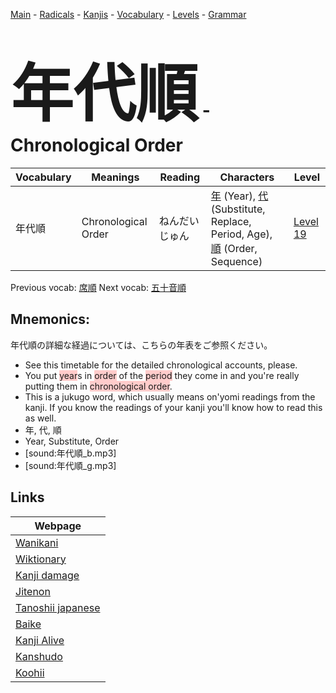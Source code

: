 <style> bigfont {font-size: 100px}</style>
[Main](../README.md) -
[Radicals](../radicals.md) -
[Kanjis](../kanjis.md) -
[Vocabulary](../vocabulary.md) -
[Levels](../levels.md) -
[Grammar](../grammar.md)
# <bigfont> 年代順</bigfont> - Chronological Order 

| Vocabulary | Meanings | Reading | Characters | Level |
| --- | --- | --- | --- | --- |
| 年代順 | Chronological Order | ねんだいじゅん |  [年](../kanjis/年.md) (Year), [代](../kanjis/代.md) (Substitute, Replace, Period, Age), [順](../kanjis/順.md) (Order, Sequence) | [Level 19](../levels/wk_level19.md) |

Previous vocab: [席順](席順.md) Next vocab: [五十音順](五十音順.md) 

## Mnemonics:
年代順の詳細な経過については、こちらの年表をご参照ください。
* See this timetable for the detailed chronological accounts, please.
* You put <span style="background-color:#ffcccb"> year</span>s in <span style="background-color:#ffcccb"> order</span> of the <span style="background-color:#ffcccb"> period</span> they come in and you're really putting them in <span style="background-color:#ffcccb"> chronological order</span>.
* This is a jukugo word, which usually means on'yomi readings from the kanji. If you know the readings of your kanji you'll know how to read this as well.
* 年, 代, 順
* Year, Substitute, Order
* [sound:年代順_b.mp3]
* [sound:年代順_g.mp3]


## Links 

| Webpage |
| --- |
| [Wanikani          ](https://www.wanikani.com/kanji/年代順) |
| [Wiktionary        ](https://en.wiktionary.org/wiki/年代順) |
| [Kanji damage      ](http://www.kanjidamage.com/kanji/search?utf8=✓&q=年代順) |
| [Jitenon           ](https://jitenon.com/kanji/年代順) |
| [Tanoshii japanese ](https://www.tanoshiijapanese.com/dictionary/kanji.cfm?k=年代順) |
| [Baike             ](https://baike.baidu.com/item/年代順) |
| [Kanji Alive       ](https://app.kanjialive.com/年代順) |
| [Kanshudo          ](https://www.kanshudo.com/searchmn?q=年代順) |
| [Koohii            ](https://kanji.koohii.com/study/kanji/年代順) |
